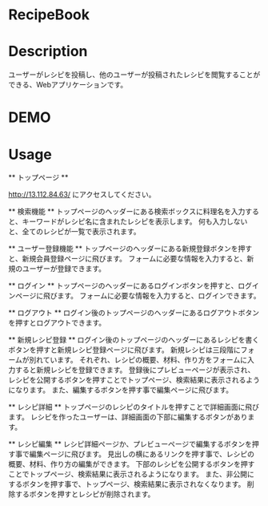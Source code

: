 RecipeBook
====

# Description
ユーザーがレシピを投稿し、他のユーザーが投稿されたレシピを閲覧することができる、Webアプリケーションです。

# DEMO

# Usage
** トップページ **

http://13.112.84.63/  にアクセスしてください。

** 検索機能 **
トップページのヘッダーにある検索ボックスに料理名を入力すると、キーワードがレシピ名に含まれたレシピを表示します。
何も入力しないと、全てのレシピが一覧で表示されます。

** ユーザー登録機能 **
トップページのヘッダーにある新規登録ボタンを押すと、新規会員登録ページに飛びます。
フォームに必要な情報を入力すると、新規のユーザーが登録できます。

** ログイン **
トップページのヘッダーにあるログインボタンを押すと、ログインページに飛びます。
フォームに必要な情報を入力すると、ログインできます。

** ログアウト **
ログイン後のトップページのヘッダーにあるログアウトボタンを押すとログアウトできます。

** 新規レシピ登録 **
ログイン後のトップページのヘッダーにあるレシピを書くボタンを押すと新規レシピ登録ページに飛びます。
新規レシピは三段階にフォームが別れています。
それぞれ、レシピの概要、材料、作り方をフォームに入力すると新規レシピを登録できます。
登録後にプレビューページが表示され、レシピを公開するボタンを押すことでトップページ、検索結果に表示されるようになります。
また、編集するボタンを押す事で編集ページに飛びます。

** レシピ詳細 **
トップページのレシピのタイトルを押すことで詳細画面に飛びます。
レシピを作ったユーザーは、詳細画面の下部に編集するボタンがあります。

** レシピ編集 **
レシピ詳細ページか、プレビューページで編集するボタンを押す事で編集ページに飛びます。
見出しの横にあるリンクを押す事で、レシピの概要、材料、作り方の編集ができます。
下部のレシピを公開するボタンを押すことでトップページ、検索結果に表示されるようになります。
また、非公開にするボタンを押す事で、トップページ、検索結果に表示されなくなります。
削除するボタンを押すとレシピが削除されます。